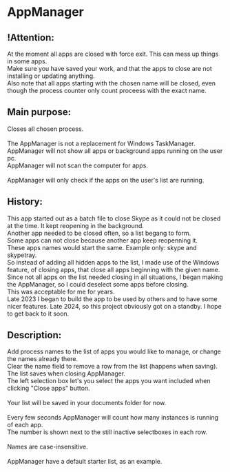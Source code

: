 # AppManager

## !Attention:
At the moment all apps are closed with force exit. This can mess up things in some apps.\
Make sure you have saved your work, and that the apps to close are not installing or updating anything.\
Also note that all apps starting with the chosen name will be closed, even though the process counter only count proceess with the exact name.

## Main purpose: 
Closes all chosen process.\
\
The AppManager is not a replacement for Windows TaskManager.\
AppManager will not show all apps or background apps running on the user pc.\
AppManager will not scan the computer for apps.\
\
AppManager will only check if the apps on the user's list are running.

## History:
This app started out as a batch file to close Skype as it could not be closed at the time. It kept reopening in the background.\
Another app needed to be closed often, so a list begang to form.\
Some apps can not close because another app keep reopenning it. \
These apps names would start the same. Example only: skype and skypetray.\
So instead of adding all hidden apps to the list, I made use of the Windows feature, of closing apps, that close all apps beginning with the given name.\
Since not all apps on the list needed closing in all situations, I began making the AppManager, so I could deselect some apps before closing.\
This was acceptable for me for years.\
Late 2023 I began to build the app to be used by others and to have some nicer features.
Late 2024, so this project obviously got on a standby. I hope to get back to it soon.

## Description:
Add process names to the list of apps you would like to manage, or change the names already there.\
Clear the name field to remove a row from the list (happens when saving).\
The list saves when closing AppManager.\
The left selection box let's you select the apps you want included when clicking "Close apps" button.\
\
Your list will be saved in your documents folder for now.\
\
Every few seconds AppManager will count how many instances is running of each app.\
The number is shown next to the still inactive selectboxes in each row.\
\
Names are case-insensitive.\
\
AppManager have a default starter list, as an example.
